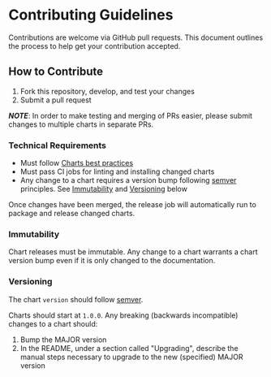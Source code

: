 # Contributing Guidelines

Contributions are welcome via GitHub pull requests. This document outlines the process to help get your contribution accepted.

## How to Contribute

1. Fork this repository, develop, and test your changes
1. Submit a pull request

***NOTE***: In order to make testing and merging of PRs easier, please submit changes to multiple charts in separate PRs.

### Technical Requirements

* Must follow [Charts best practices](https://helm.sh/docs/topics/chart_best_practices/)
* Must pass CI jobs for linting and installing changed charts 
* Any change to a chart requires a version bump following [semver](https://semver.org/) principles. See [Immutability](#immutability) and [Versioning](#versioning) below

Once changes have been merged, the release job will automatically run to package and release changed charts.

### Immutability

Chart releases must be immutable. Any change to a chart warrants a chart version bump even if it is only changed to the documentation.

### Versioning

The chart `version` should follow [semver](https://semver.org/).

Charts should start at `1.0.0`. Any breaking (backwards incompatible) changes to a chart should:

1. Bump the MAJOR version
2. In the README, under a section called "Upgrading", describe the manual steps necessary to upgrade to the new (specified) MAJOR version
